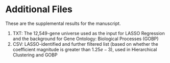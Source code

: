 # Additional Files

These are the supplemental results for the manuscript.

1. TXT: The 12,549-gene universe used as the input for LASSO Regression and the background for Gene Ontology: Biological Processes (GOBP)
2. CSV: LASSO-identified and further filtered list (based on whether the coefficient magnitude is greater than $1.25e-3$), used in Hierarchical Clustering and GOBP